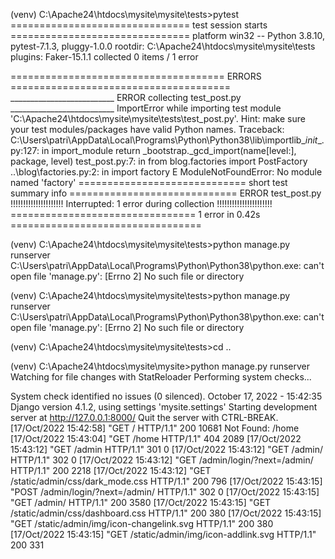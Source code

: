 (venv) C:\Apache24\htdocs\mysite\mysite\tests>pytest
=============================== test session starts ===============================
platform win32 -- Python 3.8.10, pytest-7.1.3, pluggy-1.0.0
rootdir: C:\Apache24\htdocs\mysite\mysite\tests
plugins: Faker-15.1.1
collected 0 items / 1 error

===================================== ERRORS ======================================
__________________________ ERROR collecting test_post.py __________________________
ImportError while importing test module 'C:\Apache24\htdocs\mysite\mysite\tests\test_post.py'.
Hint: make sure your test modules/packages have valid Python names.
Traceback:
C:\Users\patri\AppData\Local\Programs\Python\Python38\lib\importlib\__init__.py:127: in import_module
    return _bootstrap._gcd_import(name[level:], package, level)
test_post.py:7: in <module>
    from blog.factories import PostFactory
..\blog\factories.py:2: in <module>
    import factory
E   ModuleNotFoundError: No module named 'factory'
============================= short test summary info =============================
ERROR test_post.py
!!!!!!!!!!!!!!!!!!!!! Interrupted: 1 error during collection !!!!!!!!!!!!!!!!!!!!!!
================================ 1 error in 0.42s =================================

(venv) C:\Apache24\htdocs\mysite\mysite\tests>python manage.py runserver
C:\Users\patri\AppData\Local\Programs\Python\Python38\python.exe: can't open file 'manage.py': [Errno 2] No such file or directory

(venv) C:\Apache24\htdocs\mysite\mysite\tests>python manage.py runserver
C:\Users\patri\AppData\Local\Programs\Python\Python38\python.exe: can't open file 'manage.py': [Errno 2] No such file or directory

(venv) C:\Apache24\htdocs\mysite\mysite\tests>cd ..

(venv) C:\Apache24\htdocs\mysite\mysite>python manage.py runserver
Watching for file changes with StatReloader
Performing system checks...

System check identified no issues (0 silenced).
October 17, 2022 - 15:42:35
Django version 4.1.2, using settings 'mysite.settings'
Starting development server at http://127.0.0.1:8000/
Quit the server with CTRL-BREAK.
[17/Oct/2022 15:42:58] "GET / HTTP/1.1" 200 10681
Not Found: /home
[17/Oct/2022 15:43:04] "GET /home HTTP/1.1" 404 2089
[17/Oct/2022 15:43:12] "GET /admin HTTP/1.1" 301 0
[17/Oct/2022 15:43:12] "GET /admin/ HTTP/1.1" 302 0
[17/Oct/2022 15:43:12] "GET /admin/login/?next=/admin/ HTTP/1.1" 200 2218
[17/Oct/2022 15:43:12] "GET /static/admin/css/dark_mode.css HTTP/1.1" 200 796
[17/Oct/2022 15:43:15] "POST /admin/login/?next=/admin/ HTTP/1.1" 302 0
[17/Oct/2022 15:43:15] "GET /admin/ HTTP/1.1" 200 3580
[17/Oct/2022 15:43:15] "GET /static/admin/css/dashboard.css HTTP/1.1" 200 380
[17/Oct/2022 15:43:15] "GET /static/admin/img/icon-changelink.svg HTTP/1.1" 200 380
[17/Oct/2022 15:43:15] "GET /static/admin/img/icon-addlink.svg HTTP/1.1" 200 331

